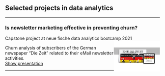 ## Selected projects in data analytics

---

### Is newsletter marketing effective in preventing churn?

Capstone project at neue fische data analytics bootcamp 2021<br>
<img align="right" width="150" height="100" src="/images/DIeZeit_LogoNewspaperTablet_resized.jpg?raw=true"/>

Churn analysis of subscribers of the German newspaper “Die Zeit” related to their eMail newsletter activities.<br>
[Show presentation](/pdf/Presentation_is_newsletter_marketing_effective_in_preventing_churn.pdf)

---
<!--[Project 2 Title](/pdf/sample_presentation.pdf)
<img src="images/dummy_thumbnail.jpg?raw=true"/>

---
[Project 3 Title](http://example.com/)
<img src="images/dummy_thumbnail.jpg?raw=true"/>

---

### Category Name 2

- [Project 1 Title](http://example.com/)
- [Project 2 Title](http://example.com/)
- [Project 3 Title](http://example.com/)
- [Project 4 Title](http://example.com/)
- [Project 5 Title](http://example.com/)

---

--- -->
<!-- <p style="font-size:11px">Page template forked from <a href="https://github.com/evanca/quick-portfolio">evanca</a></p>
 Remove above link if you don't want to attibute -->

